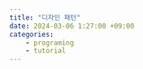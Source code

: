 ```yaml
---
title: "디자인 패턴"
date: 2024-03-06 1:27:00 +09:00
categories: 
    - programing
    - tutorial
---
```


